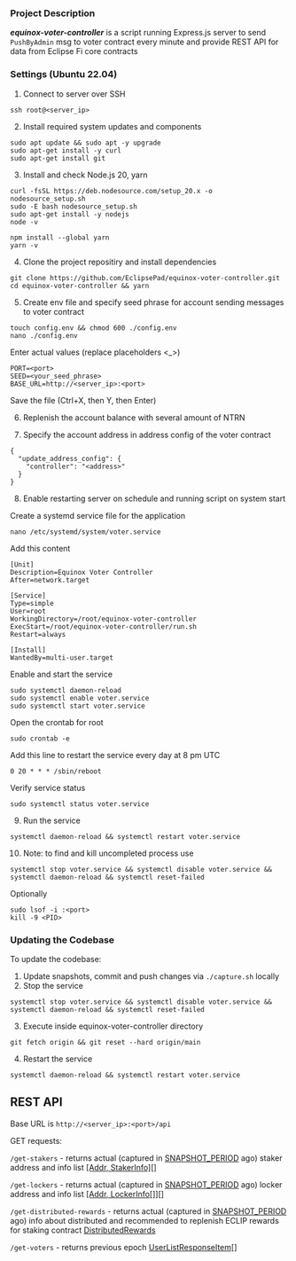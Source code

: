 ### Project Description

***equinox-voter-controller*** is a script running Express.js server to send `PushByAdmin` msg to voter contract every minute and provide REST API for data from Eclipse Fi core contracts


### Settings (Ubuntu 22.04)

1) Connect to server over SSH
```
ssh root@<server_ip>
```

2) Install required system updates and components
```
sudo apt update && sudo apt -y upgrade
sudo apt-get install -y curl
sudo apt-get install git
```

3) Install and check Node.js 20, yarn
```
curl -fsSL https://deb.nodesource.com/setup_20.x -o nodesource_setup.sh
sudo -E bash nodesource_setup.sh
sudo apt-get install -y nodejs
node -v

npm install --global yarn
yarn -v
```

4) Clone the project repositiry and install dependencies

```
git clone https://github.com/EclipsePad/equinox-voter-controller.git
cd equinox-voter-controller && yarn
```

5) Create env file and specify seed phrase for account sending messages to voter contract

```
touch config.env && chmod 600 ./config.env
nano ./config.env
```

Enter actual values (replace placeholders <_>)

```
PORT=<port>
SEED=<your_seed_phrase>
BASE_URL=http://<server_ip>:<port>
```

Save the file (Ctrl+X, then Y, then Enter)

6) Replenish the account balance with several amount of NTRN

7) Specify the account address in address config of the voter contract

```
{
  "update_address_config": {
    "controller": "<address>"
  }
}
```

8) Enable restarting server on schedule and running script on system start

Create a systemd service file for the application
```
nano /etc/systemd/system/voter.service
```

Add this content
```
[Unit]
Description=Equinox Voter Controller
After=network.target

[Service]
Type=simple
User=root
WorkingDirectory=/root/equinox-voter-controller
ExecStart=/root/equinox-voter-controller/run.sh
Restart=always

[Install]
WantedBy=multi-user.target
```

Enable and start the service
```
sudo systemctl daemon-reload
sudo systemctl enable voter.service
sudo systemctl start voter.service
```

Open the crontab for root
```
sudo crontab -e
```

Add this line to restart the service every day at 8 pm UTC
```
0 20 * * * /sbin/reboot
```

Verify service status
```
sudo systemctl status voter.service
```

9) Run the service
```
systemctl daemon-reload && systemctl restart voter.service
```

10) Note: to find and kill uncompleted process use
```
systemctl stop voter.service && systemctl disable voter.service && systemctl daemon-reload && systemctl reset-failed
```
Optionally
```
sudo lsof -i :<port>
kill -9 <PID>
```

### Updating the Codebase

To update the codebase:

1) Update snapshots, commit and push changes via `./capture.sh` locally 
2) Stop the service
```
systemctl stop voter.service && systemctl disable voter.service && systemctl daemon-reload && systemctl reset-failed
```
3) Execute inside equinox-voter-controller directory
```
git fetch origin && git reset --hard origin/main
```
4) Restart the service
```
systemctl daemon-reload && systemctl restart voter.service
```


## REST API

Base URL is `http://<server_ip>:<port>/api`

GET requests:

`/get-stakers` - returns actual (captured in [SNAPSHOT_PERIOD](https://github.com/EclipsePad/equinox-voter-controller/blob/main/src/backend/index.ts#L23) ago) staker address and info list [[Addr, StakerInfo][]](https://github.com/EclipsePad/equinox-voter-controller/blob/main/src/common/codegen/Staking.types.ts#L266)

`/get-lockers` - returns actual (captured in [SNAPSHOT_PERIOD](https://github.com/EclipsePad/equinox-voter-controller/blob/main/src/backend/index.ts#L23) ago) locker address and info list [[Addr, LockerInfo[]][]](https://github.com/EclipsePad/equinox-voter-controller/blob/main/src/common/codegen/Staking.types.ts#L232)

`/get-distributed-rewards` - returns actual (captured in [SNAPSHOT_PERIOD](https://github.com/EclipsePad/equinox-voter-controller/blob/main/src/backend/index.ts#L23) ago) info about distributed and recommended to replenish ECLIP rewards for staking contract [DistributedRewards](https://github.com/EclipsePad/equinox-voter-controller/blob/main/src/common/interfaces/index.ts#L5)

`/get-voters` - returns previous epoch [UserListResponseItem[]](https://github.com/EclipsePad/eclipse-contracts-core/blob/main/scripts/src/interfaces/Voter.types.ts#L277)
